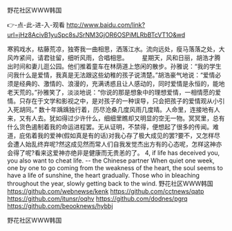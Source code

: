 
野花社区WWW韩国




👉-点-此-进-入-观看  http://www.baidu.com/link?url=jHz8AcivB1yuSpc8sJSrNM3GjOR6OSPiMLRbBTcVT1O&wd




寒鸦戏水，枯藤荒凉，独寄我一曲相思，洒落江水。流向远处，瘦马落落之处，大风咋紧间，请君驻留，细听风雨，合唱相思。
　　星期天，风和日丽，胡浩才腾出时间和妻儿逛公园。他们推着童车在林荫道上悠闲的散步。孙雅说：“我的学生问我什么是爱情，我真是无法跟这些幼稚的孩子说清楚。”胡浩豪气地说：“爱情必须是经典的、激情的、浪漫的，充满诱惑且让人感动的，同时爱情是永恒的，能地老天荒的。”孙雅笑了，淡淡地说：“你说的那是想象中的理想爱情，一相情愿的爱情。只存在于文学和影视之中，是对孩子的一种误导，只会把孩子的爱情观从小引入死胡同。”
数十年踽踽独行着，历尽沧桑几度风雨几度晴。人命里，连接地有人来，又有人去。犹如得过少许什么，细细里瞧却又明显的空无一物。冥冥里，总有什么货色遏制着我的命运进程罢。无从证明，不禁得，便想起了很多的传闻。难道，庇佑着我的爱神(假如真是有的话)对我心存了极大成见的罢?要不，又怎样尽会遭人始乱终弃呢?然这成见然而常人们自我发觉杰出方有的心态呢，怎样这神亦会得了呢?看来这爱神亦绝非是健康而无贵恙的了。
4, if life has deceived you, you also want to cheat life.
-- the Chinese partner
When quiet one week, one by one to go coming from the weakness of the heart, the soul seems to have a life of sunshine, the heart gradually.
Those who in bleaching throughout the year, slowly getting back to the wind.
野花社区WWW韩国 https://github.com/webnewse/kenk
https://github.com/cctnews/qatp
https://github.com/itunsr/oqhv
https://github.com/dodnes/pgrq
https://github.com/beooknews/hybbj





野花社区WWW韩国
